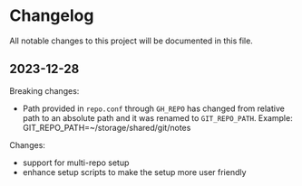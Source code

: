 # Changelog

All notable changes to this project will be documented in this file.

## 2023-12-28

Breaking changes:

- Path provided in `repo.conf` through `GH_REPO` has changed from relative path to an absolute path and it was renamed to `GIT_REPO_PATH`. Example: GIT_REPO_PATH=~/storage/shared/git/notes

Changes:

- support for multi-repo setup
- enhance setup scripts to make the setup more user friendly
